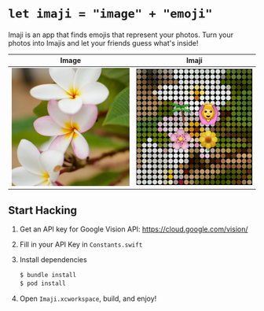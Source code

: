 # `let imaji = "image" + "emoji"`

Imaji is an app that finds emojis that represent your photos.
Turn your photos into Imajis and let your friends guess what's inside!

| Image | Imaji |
|:-----:|:-----:|
| ![image](./assets/image.png) | ![imaji](./assets/imaji.png) |


## Start Hacking

1. Get an API key for Google Vision API: https://cloud.google.com/vision/
2. Fill in your API Key in `Constants.swift`
3. Install dependencies

    ```sh
    $ bundle install
    $ pod install
    ```
4. Open `Imaji.xcworkspace`, build, and enjoy!

